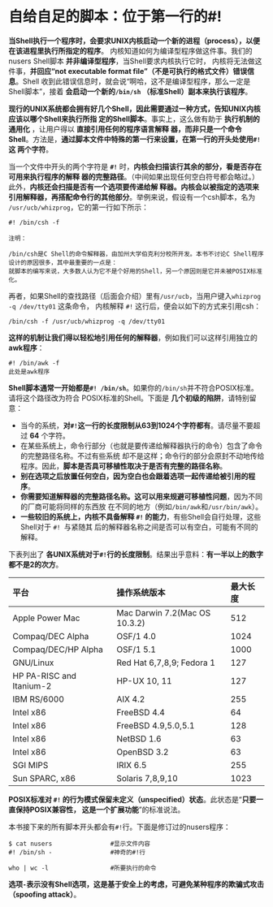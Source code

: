 自给自足的脚本：位于第一行的#!
===================================================================================
**当Shell执行一个程序时，会要求UNIX内核启动一个新的进程（process），以便在该进程里执行所指定的程序**。
内核知道如何为编译型程序做这件事。我们的nusers Shell脚本 **并非编译型程序**，当Shell要求内核执行它时，
内核将无法做这件事，**并回应“not executable format file”（不是可执行的格式文件）错误信息**。Shell
收到此错误信息时，就会说“啊哈，这不是编译型程序，那么一定是Shell脚本”，接着 **会启动一个新的`/bin/sh`
（标准Shell）副本来执行该程序**。

**现行的UNIX系统都会拥有好几个Shell，因此需要通过一种方式，告知UNIX内核应该以哪个Shell来执行所指
定的Shell脚本**。事实上，这么做有助于 **执行机制的通用化** ，让用户得以 **直接引用任何的程序语言解释
器，而非只是一个命令Shell**。方法是，**通过脚本文件中特殊的第一行来设置，在第一行的开头处使用`#!`这
两个字符**。

当一个文件中开头的两个字符是 **`#!`** 时，**内核会扫描该行其余的部分，看是否存在可用来执行程序的解释
器的完整路径**。（中间如果出现任何空白符号都会略过。）此外，**内核还会扫描是否有一个选项要传递给解
释器。内核会以被指定的选项来引用解释器，再搭配命令行的其他部分**。举例来说，假设有一个csh脚本，名为
`/usr/ucb/whizprog`，它的第一行如下所示：
```shell
#! /bin/csh -f
```
```
注明：

/bin/csh是C Shell的命令解释器，由加州大学伯克利分校所开发。本书不讨论C Shell程序设计的原因很多，其中最重要的一点是：
就脚本的编写来说，大多数人认为它不是个好用的Shell，另一个原因则是它并未被POSIX标准化。
```
再者，如果Shell的查找路径（后面会介绍）里有`/usr/ucb`，当用户键入`whizprog -q /dev/tty01` 这条命令，
内核解释 `#!` 这行后，便会以如下的方式来引用csh：
```shell
/bin/csh -f /usr/ucb/whizprog -q /dev/tty01
```
**这样的机制让我们得以轻松地引用任何的解释器**，例如我们可以这样引用独立的 **awk程序**：
```shell
#! /bin/awk -f
此处是awk程序
```
**Shell脚本通常一开始都是`#! /bin/sh`**。如果你的`/bin/sh`并不符合POSIX标准。请将这个路径改为符合
POSIX标准的Shell。下面是 **几个初级的陷阱**，请特别留意：
+ 当今的系统，**对`#!`这一行的长度限制从63到1024个字符都有**。请尽量不要超过 **64** 个字符。
+ 在某些系统上，命令行部分（也就是要传递给解释器执行的命令）包含了命令的完整路径名称。不过有些系统
却不是这样；命令行的部分会原封不动地传给程序。因此，**脚本是否具可移植性取决于是否有完整的路径名称**。
+ **别在选项之后放置任何空白，因为空白也会跟着选项一起传递给被引用的程序**。
+ **你需要知道解释器的完整路径名称。这可以用来规避可移植性问题**，因为不同的厂商可能将同样的东西放
在不同的地方（例如`/bin/awk`和`/usr/bin/awk`）。
+ **一些较旧的系统上，内核不具备解释 `#!` 的能力**，有些Shell会自行处理，这些Shell对于 `#! `与紧随其
后的解释器名称之间是否可以有空白，可能有不同的解释。

下表列出了 **各UNIX系统对于` #! `行的长度限制**。结果出乎意料：**有一半以上的数字都不是2的次方**。

| 平台 | 操作系统版本 | 最大长度 |
| :------------- | :------------- | :-------------- |
| Apple Power Mac | Mac Darwin 7.2(Mac OS 10.3.2) | 512 |
| Compaq/DEC Alpha | OSF/1 4.0 | 1024 |
| Compaq/DEC/HP Alpha | OSF/1 5.1 | 1000 |
| GNU/Linux | Red Hat 6,7,8,9; Fedora 1 | 127 |
| HP PA-RISC and Itanium-2 | HP-UX 10, 11 | 127 |
| IBM RS/6000 | AIX 4.2 | 255 |
| Intel x86 | FreeBSD 4.4 | 64 |
| Intel x86 | FreeBSD 4.9,5.0,5.1 | 128 |
| Intel x86 | NetBSD 1.6 | 63 |
| Intel x86 | OpenBSD 3.2 | 63 |
| SGI MIPS | IRIX 6.5 | 255 |
| Sun SPARC, x86 | Solaris 7,8,9,10 | 1023 |

**POSIX标准对 `#!` 的行为模式保留未定义（unspecified）状态**。此状态是“**只要一直保持POSIX兼容性，
这是一个扩展功能**”的标准说法。

本书接下来的所有脚本开头都会有`#!`行。下面是修订过的nusers程序：
```
$ cat nusers                #显示文件内容
#! /bin/sh -                #神奇的#!行

who | wc -l                 #所要执行的命令
```
**选项`-`表示没有Shell选项，这是基于安全上的考虑，可避免某种程序的欺骗式攻击（spoofing attack）**。
